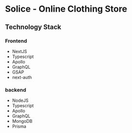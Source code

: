 # Solice - Online Clothing Store
## Technology Stack
### Frontend
* NextJS 
* Typescript
* Apollo 
* GraphQL
* GSAP
* next-auth

### backend
* NodeJS
* Typescript
* Apollo
* GraphQL
* MongoDB
* Prisma
